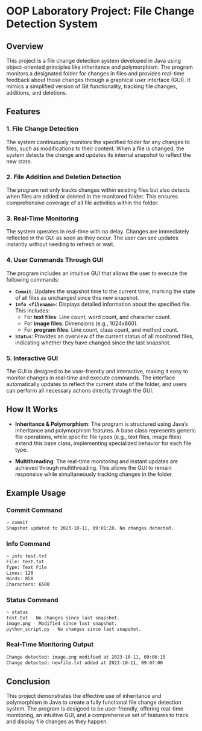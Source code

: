 # OOP Laboratory Project: File Change Detection System

## Overview

This project is a file change detection system developed in Java using object-oriented principles like inheritance and polymorphism. The program monitors a designated folder for changes in files and provides real-time feedback about those changes through a graphical user interface (GUI). It mimics a simplified version of Git functionality, tracking file changes, additions, and deletions.

## Features

### 1. File Change Detection
The system continuously monitors the specified folder for any changes to files, such as modifications to their content. When a file is changed, the system detects the change and updates its internal snapshot to reflect the new state.

### 2. File Addition and Deletion Detection
The program not only tracks changes within existing files but also detects when files are added or deleted in the monitored folder. This ensures comprehensive coverage of all file activities within the folder.

### 3. Real-Time Monitoring
The system operates in real-time with no delay. Changes are immediately reflected in the GUI as soon as they occur. The user can see updates instantly without needing to refresh or wait.

### 4. User Commands Through GUI
The program includes an intuitive GUI that allows the user to execute the following commands:

- **`Commit`**: Updates the snapshot time to the current time, marking the state of all files as unchanged since this new snapshot.
- **`Info <filename>`**: Displays detailed information about the specified file. This includes:
  - For **text files**: Line count, word count, and character count.
  - For **image files**: Dimensions (e.g., 1024x860).
  - For **program files**: Line count, class count, and method count.
- **`Status`**: Provides an overview of the current status of all monitored files, indicating whether they have changed since the last snapshot.

### 5. Interactive GUI
The GUI is designed to be user-friendly and interactive, making it easy to monitor changes in real-time and execute commands. The interface automatically updates to reflect the current state of the folder, and users can perform all necessary actions directly through the GUI.

## How It Works

- **Inheritance & Polymorphism**: The program is structured using Java’s inheritance and polymorphism features. A base class represents generic file operations, while specific file types (e.g., text files, image files) extend this base class, implementing specialized behavior for each file type.
  
- **Multithreading**: The real-time monitoring and instant updates are achieved through multithreading. This allows the GUI to remain responsive while simultaneously tracking changes in the folder.

## Example Usage

### Commit Command
```bash
> commit
Snapshot updated to 2023-10-11, 09:01:28. No changes detected.
```

### Info Command
```bash
> info test.txt
File: test.txt
Type: Text File
Lines: 120
Words: 850
Characters: 6500
```

### Status Command
```bash
> status
test.txt - No changes since last snapshot.
image.png - Modified since last snapshot.
python_script.py - No changes since last snapshot.
```

### Real-Time Monitoring Output
```bash
Change detected: image.png modified at 2023-10-11, 09:06:15
Change detected: newfile.txt added at 2023-10-11, 09:07:00
```

## Conclusion

This project demonstrates the effective use of inheritance and polymorphism in Java to create a fully functional file change detection system. The program is designed to be user-friendly, offering real-time monitoring, an intuitive GUI, and a comprehensive set of features to track and display file changes as they happen.
